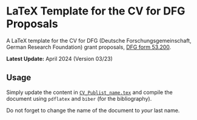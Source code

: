 # LaTeX Template for the CV for DFG Proposals

A LaTeX template for the CV for DFG (Deutsche Forschungsgemeinschaft, German Research Foundation) grant proposals, [DFG form 53.200](https://www.dfg.de/de/formulare-53-200-elan-246806).

**Latest Update:** April 2024 (Version 03/23)


## Usage

Simply update the content in [`CV_Publist_name.tex`](CV_Publist_name.tex) and
compile the document using `pdflatex` and `biber` (for the bibliography).

Do not forget to change the name of the document to _your_ last name.
